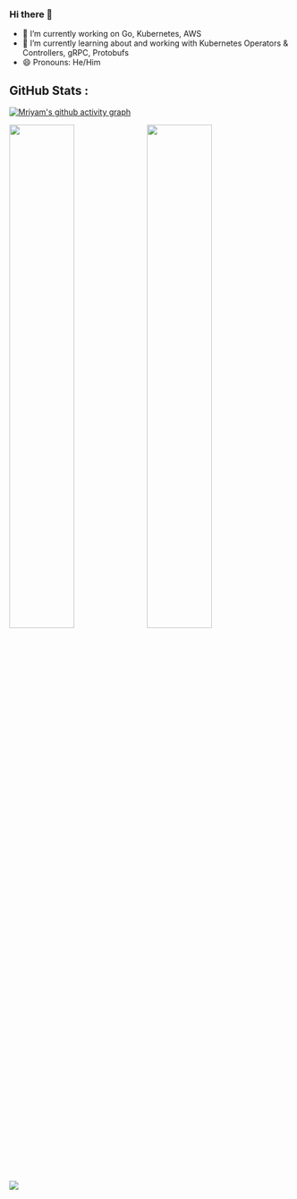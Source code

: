 ### Hi there 👋

- 🔭 I’m currently working on Go, Kubernetes, AWS
- 🌱 I’m currently learning about and working with Kubernetes Operators & Controllers, gRPC, Protobufs
- 😄 Pronouns: He/Him

## GitHub Stats :
[![Mriyam's github activity graph](https://github-readme-activity-graph.cyclic.app/graph?username=mbtamuli&theme=xcode)](https://github.com/mbtamuli)

<p>
  <img width="48%" src="https://github-readme-stats.vercel.app/api?username=mbtamuli&show_icons=true&theme=tokyonight" />
  <img width="48%" src="https://github-readme-streak-stats.herokuapp.com/?user=mbtamuli&theme=tokyonight" />
</p>


![](https://komarev.com/ghpvc/?username=mbtamuli&style=flat-square&color=red)
